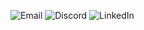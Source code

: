 ![Email](https://img.shields.io/badge/email-bazarjani.kian%40gmail.com-EA4335?logo=gmail)
![Discord](https://img.shields.io/badge/discord-Bazza%231111-5865F2?logo=discord)
![LinkedIn](https://img.shields.io/badge/linkedin-kianbazza-white?logo=linkedin)
<!---
BazzaDEV/BazzaDEV is a ✨ special ✨ repository because its `README.md` (this file) appears on your GitHub profile.
You can click the Preview link to take a look at your changes.
--->
